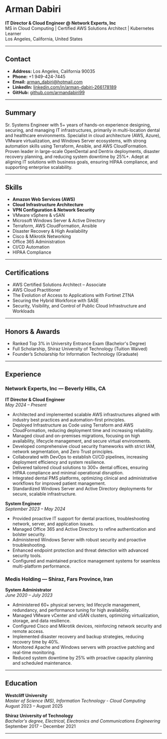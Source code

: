 # Arman Dabiri

**IT Director & Cloud Engineer @ Network Experts, Inc**  
MS in Cloud Computing | Certified AWS Solutions Architect | Kubernetes Learner  
Los Angeles, California, United States

---

## Contact

- **Address:** Los Angeles, California 90035  
- **Phone:** +1 949-424-7445  
- **Email:** arman_dabiri@hotmail.com  
- **LinkedIn:** [linkedin.com/in/arman-dabiri-266178189](https://www.linkedin.com/in/arman-dabiri-266178189)  
- **GitHub:** [github.com/armandabiri99](https://github.com/armandabiri99)

---

## Summary

Sr. Systems Engineer with 5+ years of hands-on experience designing, securing, and managing IT infrastructures, primarily in multi-location dental and healthcare environments. Specialist in cloud architecture (AWS, Azure), VMware virtualization, and Windows Server ecosystems, with strong automation skills using Terraform, Ansible, and AWS CloudFormation. Proven leader in large-scale OpenDental and Dentrix deployments, disaster recovery planning, and reducing system downtime by 25%+. Adept at aligning IT solutions with business goals, ensuring HIPAA compliance, and supporting enterprise scalability.

---

## Skills

- **Amazon Web Services (AWS)**
- **Cloud Infrastructure Architecture**
- **VPN Configuration & Network Security**
- VMware vSphere & vSAN
- Microsoft Windows Server & Active Directory
- Terraform, AWS CloudFormation, Ansible
- Disaster Recovery & High Availability
- Cisco & Mikrotik Networking
- Office 365 Administration
- CI/CD Automation
- HIPAA Compliance

---

## Certifications

- AWS Certified Solutions Architect – Associate
- AWS Cloud Practitioner
- The Evolution of Access to Applications with Fortinet ZTNA
- Securing the Hybrid Workforce with SASE
- Security, Visibility, and Control of Public Cloud Infrastructure and Workloads

---

## Honors & Awards

- Ranked Top 3% in University Entrance Exam (Bachelor's Degree)
- Full Scholarship, Shiraz University of Technology (Tuition Waived)
- Founder’s Scholarship for Information Technology (Graduate)

---

## Experience

### Network Experts, Inc — Beverly Hills, CA
**IT Director & Cloud Engineer**  
*May 2024 – Present*

- Architected and implemented scalable AWS infrastructures aligned with industry best practices and automation-first principles.
- Deployed Infrastructure as Code using Terraform and AWS CloudFormation, reducing deployment time and increasing reliability.
- Managed cloud and on-premises migrations, focusing on high availability, lifecycle management, and secure virtual environments.
- Developed comprehensive cloud security frameworks with strict IAM, network segmentation, and Zero Trust principles.
- Collaborated with DevOps to establish CI/CD pipelines, increasing deployment efficiency and system resilience.
- Delivered tailored cloud solutions to 300+ dental offices, ensuring HIPAA compliance and minimal operational disruption.
- Integrated dental PMS platforms, optimizing clinical and administrative workflows for improved patient management.
- Standardized Windows Server and Active Directory deployments for secure, scalable infrastructure.

**System Engineer**  
*September 2023 – May 2024*

- Provided proactive IT support for dental practices, troubleshooting network, server, and application issues.
- Managed Office 365 and Active Directory to refine authentication and bolster security.
- Administered Windows Server with robust security and proactive troubleshooting.
- Enhanced endpoint protection and threat detection with advanced security tools.
- Configured and maintained practice management systems for seamless multi-platform performance.

### Medis Holding — Shiraz, Fars Province, Iran
**System Administrator**  
*June 2020 – July 2023*

- Administered 60+ physical servers; led lifecycle management, redundancy, and performance tuning for high availability.
- Managed VMware vCenter and vSAN clusters, optimizing virtualization, storage, and data resilience.
- Configured Cisco and Mikrotik devices, reinforcing network security and remote access.
- Implemented disaster recovery and backup strategies, reducing recovery time by 40%.
- Monitored Apache and Windows servers with proactive patching and real-time monitoring.
- Reduced system downtime by 25% with proactive capacity planning and scheduled maintenance.

---

## Education

**Westcliff University**  
*Master of Science (MS), Information Technology - Cloud Computing*  
August 2023 – August 2025

**Shiraz University of Technology**  
*Bachelor's degree, Electrical, Electronics and Communications Engineering*  
September 2017 – December 2021

---
